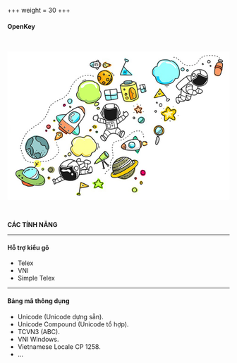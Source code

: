 +++
weight = 30
+++

#### OpenKey

<br>

![OpenK](/images/univer.jpg)

<br>

**CÁC TÍNH NĂNG**

---

#### Hỗ trợ kiểu gõ

  - Telex
  - VNI
  - Simple Telex

---

#### Bảng mã thông dụng

- Unicode (Unicode dựng sẵn).
- Unicode Compound (Unicode tổ hợp).
- TCVN3 (ABC).
- VNI Windows.
- Vietnamese Locale CP 1258.
- ...